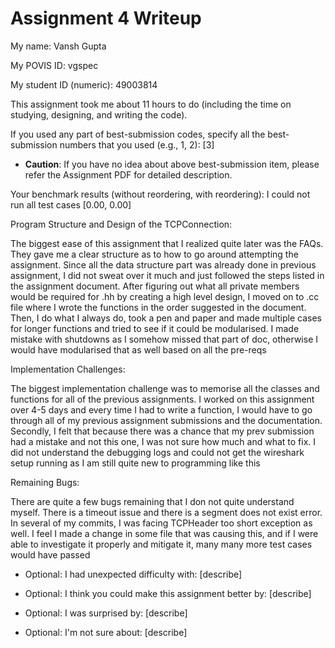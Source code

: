 Assignment 4 Writeup
=============

My name: Vansh Gupta

My POVIS ID: vgspec

My student ID (numeric): 49003814

This assignment took me about 11 hours to do (including the time on studying, designing, and writing the code).

If you used any part of best-submission codes, specify all the best-submission numbers that you used (e.g., 1, 2): [3]

- **Caution**: If you have no idea about above best-submission item, please refer the Assignment PDF for detailed description.

Your benchmark results (without reordering, with reordering): I could not run all test cases [0.00, 0.00]

Program Structure and Design of the TCPConnection:

The biggest ease of this assignment that I realized quite later was the FAQs. They gave me a clear structure as to how to go around attempting the assignment. Since all the data structure part was already done in previous assignment, I did not sweat over it much and just followed the steps listed in the assignment document. After figuring out what all private members would be required for .hh by creating a high level design, I moved on to .cc file where I wrote the functions in the order suggested in the document. Then, I do what I always do, took a pen and paper and made multiple cases for longer functions and tried to see if it could be modularised. I made mistake with shutdowns as I somehow missed that part of doc, otherwise I would have modularised that as well based on all the pre-reqs

Implementation Challenges:

The biggest implementation challenge was to memorise all the classes and functions for all of the previous assignments. I worked on this assignment over 4-5 days and every time I had to write a function, I would have to go through all of my previous assignment submissions and the documentation. Secondly, I felt that because there was a chance that my prev submission had a mistake and not this one, I was not sure how much and what to fix. I did not understand the debugging logs and could not get the wireshark setup running as I am still quite new to programming like this

Remaining Bugs:

There are quite a few bugs remaining that I don not quite understand myself. There is a timeout issue and there is a segment does not exist error. In several of my commits, I was facing TCPHeader too short exception as well. I feel I made a change in some file that was causing this, and if I were able to investigate it properly and mitigate it, many many more test cases would have passed

- Optional: I had unexpected difficulty with: [describe]

- Optional: I think you could make this assignment better by: [describe]

- Optional: I was surprised by: [describe]

- Optional: I'm not sure about: [describe]
